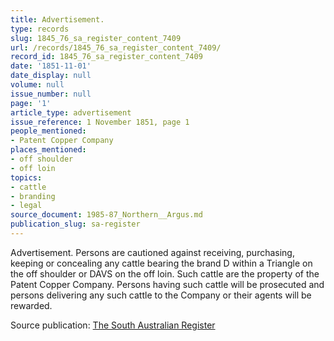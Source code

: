 ```yaml
---
title: Advertisement.
type: records
slug: 1845_76_sa_register_content_7409
url: /records/1845_76_sa_register_content_7409/
record_id: 1845_76_sa_register_content_7409
date: '1851-11-01'
date_display: null
volume: null
issue_number: null
page: '1'
article_type: advertisement
issue_reference: 1 November 1851, page 1
people_mentioned:
- Patent Copper Company
places_mentioned:
- off shoulder
- off loin
topics:
- cattle
- branding
- legal
source_document: 1985-87_Northern__Argus.md
publication_slug: sa-register
---
```


Advertisement.  Persons are cautioned against receiving, purchasing, keeping or concealing any cattle bearing the brand D within a Triangle on the off shoulder or DAVS on the off loin.  Such cattle are the property of the Patent Copper Company.  Persons having such cattle will be prosecuted and persons delivering any such cattle to the Company or their agents will be rewarded.

Source publication: [The South Australian Register](/publications/sa-register/)
